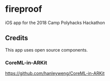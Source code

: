 # fireproof
iOS app for the 2018 Camp Polyhacks Hackathon

## Credits
This app uses open source components.

### CoreML-in-ARKit
https://github.com/hanleyweng/CoreML-in-ARKit
